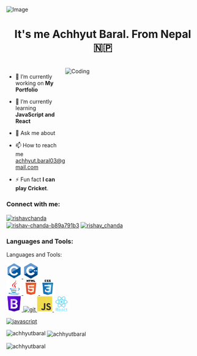 ![Image](https://github.com/user-attachments/assets/7bddc5ca-749b-45fd-8028-1c36aea45ba2)

<h1 align="center">It's me Achhyut Baral. From Nepal🇳🇵 </h1>
<br>
<img align="right" alt="Coding" width="350" height="400" src="https://media1.giphy.com/media/v1.Y2lkPTc5MGI3NjExdDZsOGhwZWN4NW9rajRxbndzNXg1ZWJnZWd5ZHc1b3luZHMxaTNybCZlcD12MV9pbnRlcm5hbF9naWZfYnlfaWQmY3Q9Zw/kjETcOXKdbYLS/giphy.gif">

- 🔭 I’m currently working on **My Portfolio**

- 🌱 I’m currently learning **JavaScript and React**

- 💬 Ask me about 

- 📫 How to reach me achhyut.baral03@gmail.com

- ⚡ Fun fact **I can play Cricket**.

<h3 align="left">Connect with me:</h3>
<p align="left">
<a href="https://x.com/Mortalx___D" target="blank"><img align="center" src="https://raw.githubusercontent.com/rahuldkjain/github-profile-readme-generator/master/src/images/icons/Social/twitter.svg" alt="rishavchanda" height="30" width="40" /></a>
<a href="https://np.linkedin.com/in/achhyut-baral-541793320" target="blank"><img align="center" src="https://raw.githubusercontent.com/rahuldkjain/github-profile-readme-generator/master/src/images/icons/Social/linked-in-alt.svg" alt="rishav-chanda-b89a791b3" height="30" width="40" /></a>
<a href="https://www.instagram.com/achhyut_baral/" target="blank"><img align="center" src="https://raw.githubusercontent.com/rahuldkjain/github-profile-readme-generator/master/src/images/icons/Social/instagram.svg" alt="rishav_chanda" height="30" width="40" /></a>
</p>

<h3 align="left">Languages and Tools:</h3>
<p <h3 align="left">Languages and Tools:</h3>
<p align="left"> 
  
  <a href="https://www.cprogramming.com/" target="_blank" rel="noreferrer"> <img src="https://raw.githubusercontent.com/devicons/devicon/master/icons/c/c-original.svg" alt="c" width="40" height="40"/> </a> 
  <a href="https://www.w3schools.com/cpp/" target="_blank" rel="noreferrer"> <img src="https://raw.githubusercontent.com/devicons/devicon/master/icons/cplusplus/cplusplus-original.svg" alt="cplusplus" width="40" 
  height="40"/> </a>  
  <a href="https://www.java.com" target="_blank" rel="noreferrer"> <img src="https://raw.githubusercontent.com/devicons/devicon/master/icons/java/java-original.svg" alt="java" width="40" height="40"/> </a>
  <a href="https://www.w3.org/html/" target="_blank" rel="noreferrer"> <img src="https://raw.githubusercontent.com/devicons/devicon/master/icons/html5/html5-original-wordmark.svg" alt="html5" width="40" 
  height="40"/> </a>
  <a href="https://www.w3schools.com/css/" target="_blank" rel="noreferrer"> <img src="https://raw.githubusercontent.com/devicons/devicon/master/icons/css3/css3-original-wordmark.svg" alt="css3" width="40" 
  height="40"/> </a>  
  <a href="https://getbootstrap.com" target="_blank" rel="noreferrer"> <img src="https://raw.githubusercontent.com/themedotid/bootstrap-icon/HEAD/docs/bootstrap-icon-css.png" alt="bootstrap" width="40" 
  height="40"/> </a> 
  <a href="https://git-scm.com/" target="_blank" rel="noreferrer"> <img src="https://www.vectorlogo.zone/logos/git-scm/git-scm-icon.svg" alt="git" width="40" height="40"/> </a> 
  <a href="https://developer.mozilla.org/en-US/docs/Web/JavaScript" target="_blank" rel="noreferrer"> <img src="https://raw.githubusercontent.com/devicons/devicon/master/icons/javascript/javascript-original.svg" 
  alt="javascript" width="40" height="40"/> </a> 
  <a href="https://reactjs.org/" target="_blank" rel="noreferrer"> <img src="https://raw.githubusercontent.com/devicons/devicon/master/icons/react/react-original-wordmark.svg" alt="react" width="40" height="40"/> 
  </a> </p>
  <a href="https://kotlinlang.org/" target="_blank" rel="noreferrer"> <img src="https://upload.wikimedia.org/wikipedia/commons/thumb/3/37/Kotlin_Icon_2021.svg/1024px-Kotlin_Icon_2021.svg.png" 
  alt="javascript" width="40" height="40"/> </a> 
  
<p><img align="left" src="https://github-readme-stats.vercel.app/api/top-langs?username=AchhyutB&show_icons=true&locale=en&layout=compact&theme=tokyonight" alt="achhyutbaral" /></p>

<p>&nbsp;<img align="center" src="https://github-readme-stats.vercel.app/api?username=AchhyutB&show_icons=true&locale=en&theme=tokyonight" alt="achhyutbaral" /></p>

<p><img align="center" src="https://github-readme-streak-stats.herokuapp.com/?user=AchhyutB&&theme=tokyonight" alt="achhyutbaral" /></p>

